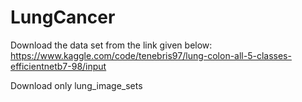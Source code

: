 # LungCancer

Download the data set from the link given below:
https://www.kaggle.com/code/tenebris97/lung-colon-all-5-classes-efficientnetb7-98/input

Download only lung_image_sets
